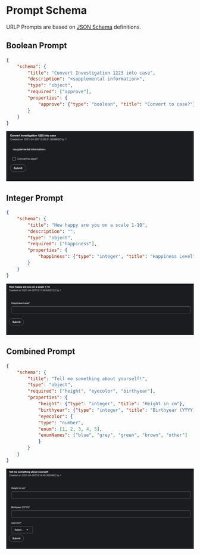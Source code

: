 # Prompt Schema

URLP Prompts are based on [JSON Schema](http://json-schema.org/) definitions.


## Boolean Prompt

```json
{
    "schema": {
        "title": "Convert Investigation 1223 into case",
        "description": "<supplemental information>",
        "type": "object",
        "required": ["approve"],
        "properties": {
            "approve": {"type": "boolean", "title": "Convert to case?"}
        }
    }
}
```

![Boolean Prompt](../assets/prompts/boolean_prompt.png)

## Integer Prompt

```json
{
    "schema": {
        "title": "How happy are you on a scale 1-10",
        "description": "",
        "type": "object",
        "required": ["happiness"],
        "properties": {
            "happiness": {"type": "integer", "title": "Happiness Level", "minumum": 0, "maximum": 10}
        }
    }
}
```

![Integer Prompt](../assets/prompts/integer_prompt.png)


## Combined Prompt

```json
{
    "schema": {
        "title": "Tell me something about yourself!",
        "type": "object",
        "required": ["height", "eyecolor", "birthyear"],
        "properties": {
            "height": {"type": "integer", "title": "Height in cm"},
            "birthyear": {"type": "integer", "title": "Birthyear (YYYY)"},
            "eyecolor": {
            "type": "number",
            "enum": [1, 2, 3, 4, 5],
            "enumNames": ["blue", "grey", "green", "brown", "other"]
            }
        }
    }
}
```

![Combined Prompt](../assets/prompts/combined_prompt.png)
